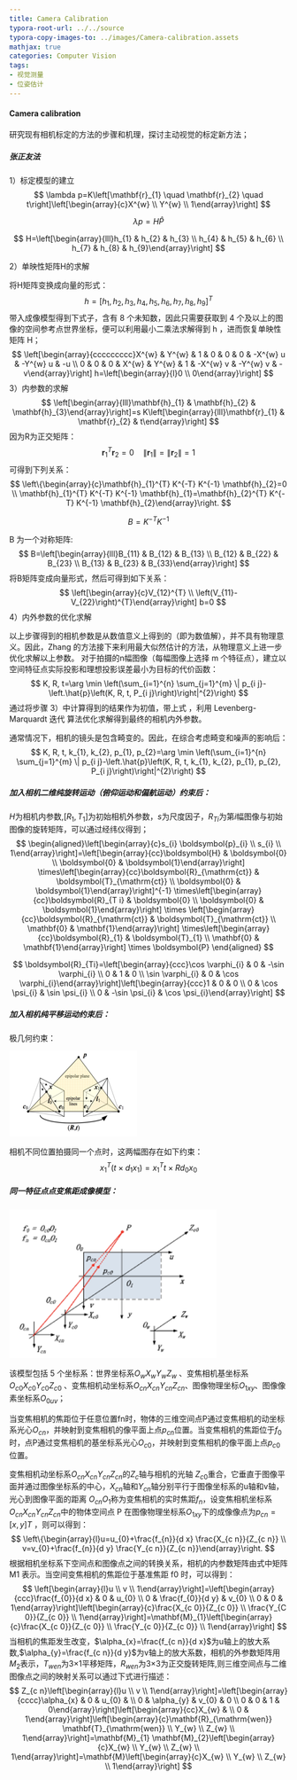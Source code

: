 ```yaml
---
title: Camera Calibration
typora-root-url: ../../source
typora-copy-images-to: ../images/Camera-calibration.assets
mathjax: true
categories: Computer Vision
tags:
- 视觉测量
- 位姿估计
---
```


#### Camera calibration

研究现有相机标定的方法的步骤和机理，探讨主动视觉的标定新方法；

##### 张正友法

<!--more-->

1）标定模型的建立
$$
\lambda p=K\left[\mathbf{r}_{1} \quad \mathbf{r}_{2} \quad t\right]\left[\begin{array}{c}X^{w} \\ Y^{w} \\ 1\end{array}\right]
$$

$$
\lambda p=H \hat{P}
$$

$$
H=\left[\begin{array}{lll}h_{1} & h_{2} & h_{3} \\ h_{4} & h_{5} & h_{6} \\ h_{7} & h_{8} & h_{9}\end{array}\right]
$$

 2）单映性矩阵H的求解

将H矩阵变换成向量的形式： 
$$
h=\left[h_{1}, h_{2}, h_{3}, h_{4}, h_{5}, h_{6}, h_{7}, h_{8}, h_{9}\right]^{T}
$$
带入成像模型得到下式子，含有 8 个未知数，因此只需要获取到 4 个及以上的图像的空间参考点世界坐标，便可以利用最小二乘法求解得到 h ，进而恢复单映性矩阵 H；
$$
\left[\begin{array}{ccccccccc}X^{w} & Y^{w} & 1 & 0 & 0 & 0 & -X^{w} u & -Y^{w} u & -u \\ 0 & 0 & 0 & X^{w} & Y^{w} & 1 & -X^{w} v & -Y^{w} v & -v\end{array}\right] h=\left[\begin{array}{l}0 \\ 0\end{array}\right]
$$
3）内参数的求解 
$$
\left[\begin{array}{lll}\mathbf{h}_{1} & \mathbf{h}_{2} & \mathbf{h}_{3}\end{array}\right]=s K\left[\begin{array}{lll}\mathbf{r}_{1} & \mathbf{r}_{2} & t\end{array}\right]
$$
因为R为正交矩阵：
$$
\mathbf{r}_{1}^{T} \mathbf{r}_{2}=0 \quad\left\|\mathbf{r}_{1}\right\|=\left\|\mathbf{r}_{2}\right\|=1
$$
可得到下列关系：
$$
\left\{\begin{array}{c}\mathbf{h}_{1}^{T} K^{-T} K^{-1} \mathbf{h}_{2}=0 \\ \mathbf{h}_{1}^{T} K^{-T} K^{-1} \mathbf{h}_{1}=\mathbf{h}_{2}^{T} K^{-T} K^{-1} \mathbf{h}_{2}\end{array}\right.
$$

$$
B = K^{-T} K^{-1} 
$$

B 为一个对称矩阵:
$$
B=\left[\begin{array}{lll}B_{11} & B_{12} & B_{13} \\ B_{12} & B_{22} & B_{23} \\ B_{13} & B_{23} & B_{33}\end{array}\right]
$$
将B矩阵变成向量形式，然后可得到如下关系：
$$
\left[\begin{array}{c}V_{12}^{T} \\ \left(V_{11}-V_{22}\right)^{T}\end{array}\right] b=0
$$
4）内外参数的优化求解

以上步骤得到的相机参数是从数值意义上得到的（即为数值解），并不具有物理意义。因此，Zhang 的方法接下来利用最大似然估计的方法，从物理意义上进一步优化求解以上参数。 对于拍摄的n幅图像（每幅图像上选择 m 个特征点），建立以空间特征点实际投影和理想投影误差最小为目标的代价函数：
$$
K, R, t=\arg \min \left(\sum_{i=1}^{n} \sum_{j=1}^{m} \| p_{i j}-\left.\hat{p}\left(K, R, t, P_{i j}\right)\right|^{2}\right)
$$
通过将步骤 3）中计算得到的结果作为初值，带上式 ，利用 Levenberg-Marquardt 迭代 算法优化求解得到最终的相机内外参数。

通常情况下，相机的镜头是包含畸变的。因此，在综合考虑畸变和噪声的影响后：
$$
K, R, t, k_{1}, k_{2}, p_{1}, p_{2}=\arg \min \left(\sum_{i=1}^{n} \sum_{j=1}^{m} \| p_{i j}-\left.\hat{p}\left(K, R, t, k_{1}, k_{2}, p_{1}, p_{2}, P_{i j}\right)\right|^{2}\right)
$$

##### 加入相机二维纯旋转运动（俯仰运动和偏航运动）约束后：

$H$为相机内参数,$[R_{1},T_{1}]$为初始相机外参数，$s$为尺度因子，$R_{Ti}$为第$i$幅图像与初始图像的旋转矩阵，可以通过经纬仪得到；
$$
\begin{aligned}\left[\begin{array}{c}s_{i} \boldsymbol{p}_{i} \\ s_{i} \\ 1\end{array}\right]=\left[\begin{array}{cc}\boldsymbol{H} & \boldsymbol{0} \\ \boldsymbol{0} & \boldsymbol{1}\end{array}\right] \times\left[\begin{array}{cc}\boldsymbol{R}_{\mathrm{ct}} & \boldsymbol{T}_{\mathrm{ct}} \\ \boldsymbol{0} & \boldsymbol{1}\end{array}\right]^{-1} \times\left[\begin{array}{cc}\boldsymbol{R}_{T i} & \boldsymbol{0} \\ \boldsymbol{0} & \boldsymbol{1}\end{array}\right] \times \left[\begin{array}{cc}\boldsymbol{R}_{\mathrm{ct}} & \boldsymbol{T}_{\mathrm{ct}} \\ \mathbf{0} & \mathbf{1}\end{array}\right] \times\left[\begin{array}{cc}\boldsymbol{R}_{1} & \boldsymbol{T}_{1} \\ \mathbf{0} & \mathbf{1}\end{array}\right] \times \boldsymbol{P} \end{aligned}
$$

$$
\boldsymbol{R}_{Ti}=\left[\begin{array}{ccc}\cos \varphi_{i} & 0 & -\sin \varphi_{i} \\ 0 & 1 & 0 \\ \sin \varphi_{i} & 0 & \cos \varphi_{i}\end{array}\right]\left[\begin{array}{ccc}1 & 0 & 0 \\ 0 & \cos \psi_{i} & \sin \psi_{i} \\ 0 & -\sin \psi_{i} & \cos \psi_{i}\end{array}\right]
$$

##### 加入相机纯平移运动约束后：

极几何约束：

<img src="/images/Camera-calibration.assets/image-20200923111946021.png" alt="image-20200923111946021" style="zoom:50%;" />

相机不同位置拍摄同一个点时，这两幅图存在如下约束：
$$
x_{1}^{T}\left(t \times d_{1} x_{1}\right)=x_{1}^{T} t \times R d_{0} x_{0}
$$

##### 同一特征点点变焦距成像模型：

<img src="/images/Camera-calibration.assets/image-20200924092818130.png" alt="image-20200924092818130" style="zoom:67%;" />

该模型包括 5 个坐标系：世界坐标系$O_wX_wY_wZ_w$ 、变焦相机基坐标系${O}_{c0}X_{c0}Y_{c0}Z_{c0}$ 、变焦相机动坐标系${O}_{cn}X_{cn}Y_{cn}Z_{cn}$、图像物理坐标$O_{1xy}$、图像像素坐标系$O_{0uv}$；

当变焦相机的焦距位于任意位置fn时，物体的三维空间点P通过变焦相机的动坐标系光心$O_{cn}$，并映射到变焦相机的像平面上点$p_{cn}$位置。当变焦相机的焦距位于$f_0$时，点P通过变焦相机的基坐标系光心$O_{c0}$，并映射到变焦相机的像平面上点$p_{c0}$位置。

变焦相机动坐标系${O}_{cn}X_{cn}Y_{cn}Z_{cn}$的$Z_c$轴与相机的光轴 $Z_{c0}$重合，它垂直于图像平面并通过图像坐标系的中心，$X_{cn}$轴和$Y_{cn}$轴分别平行于图像坐标系的u轴和v轴，光心到图像平面的距离 $O_{cn}O_1$称为变焦相机的实时焦距$f_n$，设变焦相机坐标系${O}_{cn}X_{cn}Y_{cn}Z_{cn}$中的物体空间点 P 在图像物理坐标系$O_{1xy}$下的成像像点为$p_{cn}=[x,y]T$ ，则可以得到：
$$
\left\{\begin{array}{l}u=u_{0}+\frac{f_{n}}{d x} \frac{X_{c n}}{Z_{c n}} \\ v=v_{0}+\frac{f_{n}}{d y} \frac{Y_{c n}}{Z_{c n}}\end{array}\right.
$$
根据相机坐标系下空间点和图像点之间的转换关系，相机的内参数矩阵由式中矩阵 M1 表示。当空间变焦相机的焦距位于基准焦距 f0 时，可以得到：
$$
\left[\begin{array}{l}u \\ v \\ 1\end{array}\right]=\left[\begin{array}{ccc}\frac{f_{0}}{d x} & 0 & u_{0} \\ 0 & \frac{f_{0}}{d y} & v_{0} \\ 0 & 0 & 1\end{array}\right]\left[\begin{array}{c}\frac{X_{c 0}}{Z_{c 0}} \\ \frac{Y_{C 0}}{Z_{c 0}} \\ 1\end{array}\right]=\mathbf{M}_{1}\left[\begin{array}{c}\frac{X_{c 0}}{Z_{c 0}} \\ \frac{Y_{c 0}}{Z_{c 0}} \\ 1\end{array}\right]
$$
当相机的焦距发生改变，$\alpha_{x}=\frac{f_{c n}}{d x}$为u轴上的放大系数,$\alpha_{y}=\frac{f_{c n}}{d y}$为v轴上的放大系数，相机的外参数矩阵用$M_2$表示，$T_{wen}$为3×1平移矩阵，$R_{wen}$为3×3为正交旋转矩阵,则三维空间点与二维图像点之间的映射关系可以通过下式进行描述：
$$
Z_{c n}\left[\begin{array}{l}u \\ v \\ 1\end{array}\right]=\left[\begin{array}{cccc}\alpha_{x} & 0 & u_{0} & \\ 0 & \alpha_{y} & v_{0} & 0 \\ 0 & 0 & 1 & 0\end{array}\right]\left[\begin{array}{cc}X_{w} & \\ 0 & 1\end{array}\right]\left[\begin{array}{c}\mathbf{R}_{\mathrm{wen}} \mathbf{T}_{\mathrm{wen}} \\ Y_{w} \\ Z_{w} \\ 1\end{array}\right]=\mathbf{M}_{1} \mathbf{M}_{2}\left[\begin{array}{c}X_{w} \\ Y_{w} \\ Z_{w} \\ 1\end{array}\right]=\mathbf{M}\left[\begin{array}{c}X_{w} \\ Y_{w} \\ Z_{w} \\ 1\end{array}\right]
$$